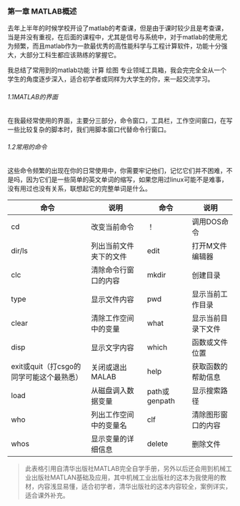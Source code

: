 ### 第一章    MATLAB概述

去年上半年的时候学校开设了matlab的考查课，但是由于课时较少且是考查课，当是并没有重视，在后面的课程中，尤其是信号与系统中，对于matlab的使用尤为频繁，而且matlab作为一款最优秀的高性能科学与工程计算软件，功能十分强大，大部分工科生都应该熟练的掌握它。

我总结了常用到的matlab功能   计算  绘图   专业领域工具箱，我会完完全全从一个学生的角度逐步深入，适合初学者或同样为大学生的你，来一起交流学习。

###### 1.1MATLAB的界面

在我最经常使用的界面，主要分三部分，命令窗口，工具栏，工作空间窗口，在写一些比较复杂的脚本时，我们用脚本窗口代替命令行窗口。

###### 1.2常用的命令

这些命令频繁的出现在你的日常使用中，你需要牢记他们，记忆它们并不困难，不是吗，因为它们是一些简单的英文单词的缩写，如果您用过linux可能不是难事，没有用过也没有关系，联想起它的完整单词是什么。

| 命令                                     | 说明                   | 命令          | 说明               |
| ---------------------------------------- | ---------------------- | ------------- | ------------------ |
| cd                                       | 改变当前命令           | ！            | 调用DOS命令        |
| dir/ls                                   | 列出当前文件夹下的文件 | edit          | 打开M文件编辑器    |
| clc                                      | 清除命令行窗口的内容   | mkdir         | 创建目录           |
| type                                     | 显示文件内容           | pwd           | 显示当前工作目录   |
| clear                                    | 清除工作空间中的变量   | what          | 显示当前目录下文件 |
| disp                                     | 显示文字内容           | which         | 函数或文件位置     |
| exit或quit（打csgo的同学可能这个最熟悉） | 关闭或退出MALAB        | help          | 获取函数的帮助信息 |
| load                                     | 从磁盘调入数据变量     | path或genpath | 显示搜索路径       |
| who                                      | 列出工作空间中的变量名 | clf           | 清除图形窗口的内容 |
| whos                                     | 显示变量的详细信息     | delete        | 删除文件           |

> 此表格引用自清华出版社MATLAB完全自学手册，另外以后还会用到机械工业出版社MATLAN基础及应用，其中机械工业出版社的这本为我使用的教材，内容浅显易懂，适合初学者，清华出版社的这本内容较全，案例详实，适合课外补充。

